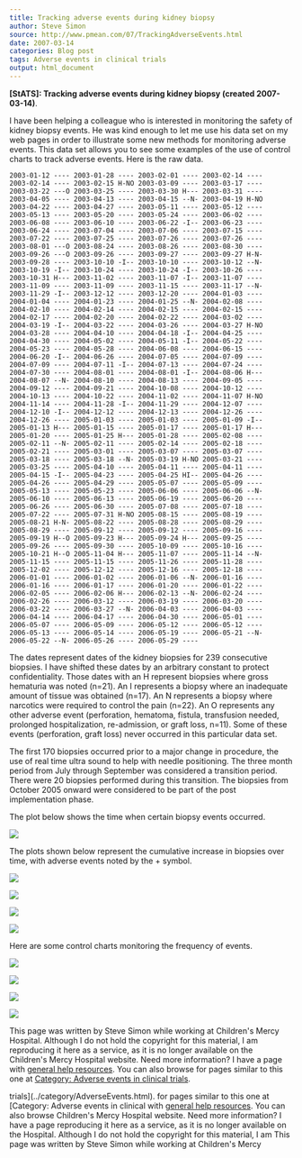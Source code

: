 ```yaml
---
title: Tracking adverse events during kidney biopsy
author: Steve Simon
source: http://www.pmean.com/07/TrackingAdverseEvents.html
date: 2007-03-14
categories: Blog post
tags: Adverse events in clinical trials
output: html_document
---
```

**[StATS]: Tracking adverse events during kidney
biopsy (created 2007-03-14)**.

I have been helping a colleague who is interested in monitoring the
safety of kidney biopsy events. He was kind enough to let me use his
data set on my web pages in order to illustrate some new methods for
monitoring adverse events. This data set allows you to see some examples
of the use of control charts to track adverse events. Here is the raw
data.

`2003-01-12 ---- 2003-01-28 ---- 2003-02-01 ---- 2003-02-14 ----        2003-02-14 ---- 2003-02-15 H-NO 2003-03-09 ---- 2003-03-17 ----        2003-03-22 ---O 2003-03-25 ---- 2003-03-30 H--- 2003-03-31 ----        2003-04-05 ---- 2003-04-13 ---- 2003-04-15 --N- 2003-04-19 H-NO        2003-04-22 ---- 2003-04-27 ---- 2003-05-11 ---- 2003-05-12 ----        2003-05-13 ---- 2003-05-20 ---- 2003-05-24 ---- 2003-06-02 ----        2003-06-08 ---- 2003-06-10 ---- 2003-06-22 -I-- 2003-06-23 ----        2003-06-24 ---- 2003-07-04 ---- 2003-07-06 ---- 2003-07-15 ----        2003-07-22 ---- 2003-07-25 ---- 2003-07-26 ---- 2003-07-26 ----        2003-08-01 ---O 2003-08-24 ---- 2003-08-26 ---- 2003-08-30 ----        2003-09-26 ---O 2003-09-26 ---- 2003-09-27 ---- 2003-09-27 H-N-        2003-09-28 ---- 2003-10-10 -I-- 2003-10-10 ---- 2003-10-12 --N-        2003-10-19 -I-- 2003-10-24 ---- 2003-10-24 -I-- 2003-10-26 ----        2003-10-31 H--- 2003-11-02 ---- 2003-11-07 -I-- 2003-11-07 ----        2003-11-09 ---- 2003-11-09 ---- 2003-11-15 ---- 2003-11-17 --N-        2003-11-29 -I-- 2003-12-12 ---- 2003-12-20 ---- 2004-01-03 ----        2004-01-04 ---- 2004-01-23 ---- 2004-01-25 --N- 2004-02-08 ----        2004-02-10 ---- 2004-02-14 ---- 2004-02-15 ---- 2004-02-15 ----        2004-02-17 ---- 2004-02-20 ---- 2004-02-22 ---- 2004-03-02 ----        2004-03-19 -I-- 2004-03-22 ---- 2004-03-26 ---- 2004-03-27 H-NO        2004-03-28 ---- 2004-04-10 ---- 2004-04-18 -I-- 2004-04-25 ----        2004-04-30 ---- 2004-05-02 ---- 2004-05-11 -I-- 2004-05-22 ----        2004-05-23 ---- 2004-05-28 ---- 2004-06-08 ---- 2004-06-15 ----        2004-06-20 -I-- 2004-06-26 ---- 2004-07-05 ---- 2004-07-09 ----        2004-07-09 ---- 2004-07-11 -I-- 2004-07-13 ---- 2004-07-24 ----        2004-07-30 ---- 2004-08-01 ---- 2004-08-01 -I-- 2004-08-06 H---        2004-08-07 --N- 2004-08-10 ---- 2004-08-13 ---- 2004-09-05 ----        2004-09-12 ---- 2004-09-21 ---- 2004-10-08 ---- 2004-10-12 ----        2004-10-13 ---- 2004-10-22 ---- 2004-11-02 ---- 2004-11-07 H-NO        2004-11-14 ---- 2004-11-28 -I-- 2004-11-29 ---- 2004-12-07 ----        2004-12-10 -I-- 2004-12-12 ---- 2004-12-13 ---- 2004-12-26 ----        2004-12-26 ---- 2005-01-03 ---- 2005-01-03 ---- 2005-01-09 -I--        2005-01-13 H--- 2005-01-15 ---- 2005-01-17 ---- 2005-01-17 H---        2005-01-20 ---- 2005-01-25 H--- 2005-01-28 ---- 2005-02-08 ----        2005-02-11 --N- 2005-02-11 ---- 2005-02-14 ---- 2005-02-18 ----        2005-02-21 ---- 2005-03-01 ---- 2005-03-07 ---- 2005-03-07 ----        2005-03-18 ---- 2005-03-18 --N- 2005-03-19 H-NO 2005-03-21 ----        2005-03-25 ---- 2005-04-10 ---- 2005-04-11 ---- 2005-04-11 ----        2005-04-15 -I-- 2005-04-23 ---- 2005-04-25 HI-- 2005-04-26 ----        2005-04-26 ---- 2005-04-29 ---- 2005-05-07 ---- 2005-05-09 ----        2005-05-13 ---- 2005-05-23 ---- 2005-06-06 ---- 2005-06-06 --N-        2005-06-10 ---- 2005-06-13 ---- 2005-06-19 ---- 2005-06-20 ----        2005-06-26 ---- 2005-06-30 ---- 2005-07-08 ---- 2005-07-18 ----        2005-07-22 ---- 2005-07-31 H-NO 2005-08-15 ---- 2005-08-19 ----        2005-08-21 H-N- 2005-08-22 ---- 2005-08-28 ---- 2005-08-29 ----        2005-08-29 ---- 2005-09-12 ---- 2005-09-12 ---- 2005-09-16 ----        2005-09-19 H--O 2005-09-23 H--- 2005-09-24 H--- 2005-09-25 ----        2005-09-26 ---- 2005-09-30 ---- 2005-10-09 ---- 2005-10-16 ----        2005-10-21 H--O 2005-11-04 H--- 2005-11-07 ---- 2005-11-14 --N-        2005-11-15 ---- 2005-11-15 ---- 2005-11-26 ---- 2005-11-28 ----        2005-12-02 ---- 2005-12-12 ---- 2005-12-16 ---- 2005-12-18 ----        2006-01-01 ---- 2006-01-02 ---- 2006-01-06 --N- 2006-01-16 ----        2006-01-16 ---- 2006-01-17 ---- 2006-01-20 ---- 2006-01-22 ----        2006-02-05 ---- 2006-02-06 H--- 2006-02-13 --N- 2006-02-24 ----        2006-02-26 ---- 2006-03-12 ---- 2006-03-19 ---- 2006-03-20 ----        2006-03-22 ---- 2006-03-27 --N- 2006-04-03 ---- 2006-04-03 ----        2006-04-14 ---- 2006-04-17 ---- 2006-04-30 ---- 2006-05-01 ----        2006-05-07 ---- 2006-05-09 ---- 2006-05-12 ---- 2006-05-12 ----        2006-05-13 ---- 2006-05-14 ---- 2006-05-19 ---- 2006-05-21 --N-        2006-05-22 --N- 2006-05-26 ---- 2006-05-29 ----`

The dates represent dates of the kidney biopsies for 239 consecutive
biopsies. I have shifted these dates by an arbitrary constant to protect
confidentiality. Those dates with an H represent biopsies where gross
hematuria was noted (n=21). An I represents a biopsy where an inadequate
amount of tissue was obtained (n=17). An N represents a biopsy where
narcotics were required to control the pain (n=22). An O represents any
other adverse event (perforation, hematoma, fistula, transfusion needed,
prolonged hospitalization, re-admission, or graft loss, n=11). Some of
these events (perforation, graft loss) never occurred in this particular
data set.

The first 170 biopsies occurred prior to a major change in procedure,
the use of real time ultra sound to help with needle positioning. The
three month period from July through September was considered a
transition period. There were 20 biopsies performed during this
transition. The biopsies from October 2005 onward were considered to be
part of the post implementation phase.

The plot below shows the time when certain biopsy events occurred.

![](http://www.pmean.com/images/images/07/TrackingAdverseEvents01.gif)

The plots shown below represent the cumulative increase in biopsies over
time, with adverse events noted by the + symbol.

![](http://www.pmean.com/images/images/07/TrackingAdverseEvents02.gif)

![](http://www.pmean.com/images/images/07/TrackingAdverseEvents03.gif)

![](http://www.pmean.com/images/images/07/TrackingAdverseEvents04.gif)

![](http://www.pmean.com/images/images/07/TrackingAdverseEvents05.gif)

Here are some control charts monitoring the frequency of events.

![](http://www.pmean.com/images/images/07/TrackingAdverseEvents06.gif)

![](http://www.pmean.com/images/images/07/TrackingAdverseEvents07.gif)

![](http://www.pmean.com/images/images/07/TrackingAdverseEvents08.gif)

![](http://www.pmean.com/images/images/07/TrackingAdverseEvents09.gif)

This page was written by Steve Simon while working at Children's Mercy
Hospital. Although I do not hold the copyright for this material, I am
reproducing it here as a service, as it is no longer available on the
Children's Mercy Hospital website. Need more information? I have a page
with [general help resources](../GeneralHelp.html). You can also browse
for pages similar to this one at [Category: Adverse events in clinical
trials](../category/AdverseEvents.html).
<!---More--->
trials](../category/AdverseEvents.html).
for pages similar to this one at [Category: Adverse events in clinical
with [general help resources](../GeneralHelp.html). You can also browse
Children's Mercy Hospital website. Need more information? I have a page
reproducing it here as a service, as it is no longer available on the
Hospital. Although I do not hold the copyright for this material, I am
This page was written by Steve Simon while working at Children's Mercy

<!---Do not use
**[StATS]: Tracking adverse events during kidney
This page was written by Steve Simon while working at Children's Mercy
Hospital. Although I do not hold the copyright for this material, I am
reproducing it here as a service, as it is no longer available on the
Children's Mercy Hospital website. Need more information? I have a page
with [general help resources](../GeneralHelp.html). You can also browse
for pages similar to this one at [Category: Adverse events in clinical
trials](../category/AdverseEvents.html).
--->

